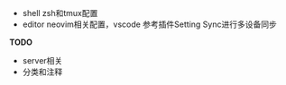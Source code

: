 - shell zsh和tmux配置
- editor neovim相关配置，vscode 参考插件Setting Sync进行多设备同步

**TODO**

- server相关
- 分类和注释
